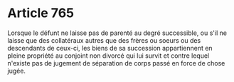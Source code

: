 # Article 765

Lorsque le défunt ne laisse pas de parenté au degré successible, ou s'il ne laisse que des collatéraux autres que des frères ou soeurs ou des descendants de ceux-ci, les biens de sa succession appartiennent en pleine propriété au conjoint non divorcé qui lui survit et contre lequel n'existe pas de jugement de séparation de corps passé en force de chose jugée.